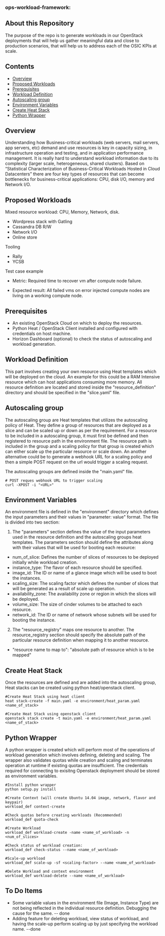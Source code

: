 ### ops-workload-framework:

About this Repository
---------------------
The purpose of the repo is to generate workloads in our OpenStack deployments that will help us gather meaningful data and close to production scenarios, that will help us to address each of the OSIC KPIs at scale.

Contents
---------
+ [Overview](https://github.com/osic/ops-workload-framework/edit/master/README.md#overview)
+ [Proposed Workloads](https://github.com/osic/ops-workload-framework/edit/master/README.md#proposed-workloads)
+ [Prerequisites](https://github.com/osic/ops-workload-framework/edit/master/README.md#prerequisites)
+ [Workload Definition](https://github.com/osic/ops-workload-framework/edit/master/README.md#workload-definition)
+ [Autoscaling group](https://github.com/osic/ops-workload-framework/edit/master/README.md#autoscaling-group)
+ [Environment Variables](https://github.com/osic/ops-workload-framework/edit/master/README.md#environment-variables)
+ [Create Heat Stack](https://github.com/osic/ops-workload-framework/edit/master/README.md#create-heat-stack)
+ [Python Wrapper](https://github.com/osic/ops-workload-framework/edit/master/README.md#python-wrapper)

Overview
--------
Understanding how Business-critical workloads (web servers, mail servers, app servers, etc) demand and use resources is key in capacity sizing, in infrastructure operation and testing, and in application performance management.
It is really hard to understand workload information due to its complexity (larger scale, heterogeneous, shared clusters). Based on “Statistical Characterization of Business-Critical Workloads Hosted in Cloud Datacenters” there are four key types of resources that can become bottlenecks for business-critical applications: CPU, disk I/O, memory and Network I/O.

Proposed Workloads
------------------
Mixed resource workload: CPU, Memory, Network, disk.
+ Wordpress stack with Gatling 
+ Cassandra DB R/W
+ Network I/O
+ Online store

Tooling
+ Rally
+ YCSB


Test case example

+ Metric: Required time to recover vm after compute node failure.

+ Expected result: All failed vms on error injected compute nodes are living on a working compute node.


Prerequisites
-------------

+ An existing OpenStack Cloud on which to deploy the resources.
+ Python Heat / OpenStack Client installed and configured with credentials on host machine.
+ Horizon Dashboard (optional) to check the status of autoscaling and workload generation.

Workload Definition
-------------------

This part involves creating your own resource using Heat templates which will be deployed on the cloud. An example for this could be a RAM Intensive resource
which can host applications consuming more memory.
All resource definition are located and stored inside the "resource_definition" directory and should be specified in the "slice.yaml" file.

Autoscaling group
-----------------

The autoscaling group are Heat templates that utilizes the autoscaling policy of Heat. They define a group of resources that are deployed as a slice and can be
scaled up or down as per the requirement. For a resource to be included in a autoscaling group, it must first be defined and then registered to resource path in
the environment file. The resource path is included in the group and a scaling policy for that group is created which can either scale up the particular resource
or scale down. An another alternative could be to generate a webhook URL for a scaling policy and then a simple POST request on the url would trigger a scaling
request.

The autoscaling groups are defined inside the "main.yaml" file.

```shell
# POST reques webhook URL to trigger scaling
curl -XPOST -i "<URL>"
```

Environment Variables
---------------------

An environment file is defined in the "environment" directory which defines the input parameters and their values in "parameter: value" format. The file is
divided into two section: 

1. The "parameters" section defines the value of the input parameters used in the resource definition and the autoscaling groups heat templates.
The parameters section should define the attributes along with their values that will be used for booting each resource:

  + num_of_slice: Defines the number of slices of resources to be deployed initially while workload creation.
  + instance_type: The flavor of each resource should be specified.
  + image_id: The ID or name of a glance image which will be used to boot the instances.
  + scaling_size: The scaling factor which defines the number of slices that will be generated as a result of scale up operation.
  + availability_zone: The availability zone or region in which the slices will be deployed.
  + volume_size: The size of cinder volumes to be attached to each resource.
  + network_id: The ID or name of network whose subnets will be used for booting the instance.

2. The "resource_registry" maps one resource to another. The resource_registry section should specify the absolute path of the particular resource definition when mapping it to another resource.
  + "resource name to map to": "absolute path of resource which is to be mapped"


Create Heat Stack
-----------------

Once the resources are defined and are added into the autoscaling group, Heat stacks can be created using python heat/openstack client.

```shell
#Create Heat Stack using heat client
heat stack-create -f main.yaml -e environment/heat_param.yaml <name_of_stack>

#Create Heat Stack using openstack client
openstack stack create -t main.yaml -e environment/heat_param.yaml <name_of_stack>
```
Python Wrapper
--------------

A python wrapper is created which will perform most of the operations of workload generation which involves defining, deleting and scaling.
The wrapper also validates quotas while creation and scaling and terminates operation at runtime if existing quotas are insufficient.
The credentials required for connecting to exisitng Openstack deployment should be stored as environment variables.
```shell
#Install python wrapper
python setup.py install

#Create Context (will create Ubuntu 14.04 image, network, flavor and keypair)
workload_def context-create

#Check quotas before creating workloads (Recommended) 
workload_def quota-check

#Create Workload 
workload_def workload-create -name <name_of_workload> -n <num_of_slices>

#Check status of workload creation:
workload_def check-status --name <name_of_workload>

#Scale-up workload
workload_def scale-up -sf <scaling-factor> --name <name_of_workload>

#Delete Workload and context environment
workload_def workload-delete --name <name_of_workload>
```


To Do Items
-----------
+ Some variable values in the environment file (Image, Instance Type) are not being reflected in the individual resource definition. Debugging the cause for the same. -- done
+ Adding feature for  deleting workload, view status of workload, and having the scale-up perform scaling up by just specifying the workload name. --done
